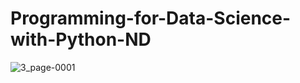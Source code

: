 # Programming-for-Data-Science-with-Python-ND
![3_page-0001](https://github.com/user-attachments/assets/fbda3f46-14e9-43cf-8ef4-32ab91b4f496)
